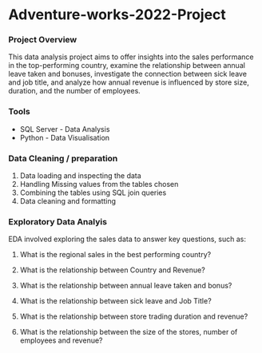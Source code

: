 # Adventure-works-2022-Project

### Project Overview

This data analysis project aims to offer insights into the sales performance in the top-performing country, examine the relationship between annual leave taken and bonuses, investigate the connection between sick leave and job title, and analyze how annual revenue is influenced by store size, duration, and the number of employees.

### Tools

- SQL Server - Data Analysis
- Python - Data Visualisation

### Data Cleaning / preparation

1. Data loading and inspecting the data
2.  Handling Missing values from the tables chosen
3.  Combining the tables using SQL join queries
4.  Data cleaning and formatting


### Exploratory Data Analyis

EDA involved exploring the sales data to answer key questions, such as:

1.	What is the regional sales in the best performing country?

   
3.	What is the relationship between Country and Revenue?
4.	What is the relationship between annual leave taken and bonus?
5.	What is the relationship between sick leave and Job Title?
6.	What is the relationship between store trading duration and revenue?
7.	What is the relationship between the size of the stores, number of employees and revenue?




